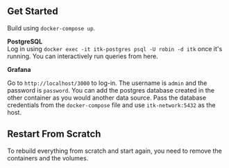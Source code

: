 ## Get Started

Build using `docker-compose up`.

**PostgreSQL**   
Log in using `docker exec -it itk-postgres psql -U robin -d itk` once it's running. You can interactively run queries from here.

**Grafana**

Go to `http://localhost/3000` to log-in. The username is `admin` and the password is `password`. You can add the postgres database created in the other container as you would another data source. Pass the database credentials from the `docker-compose` file and use `itk-network:5432` as the host.

## Restart From Scratch

To rebuild everything from scratch and start again, you need to remove the containers and the volumes.
